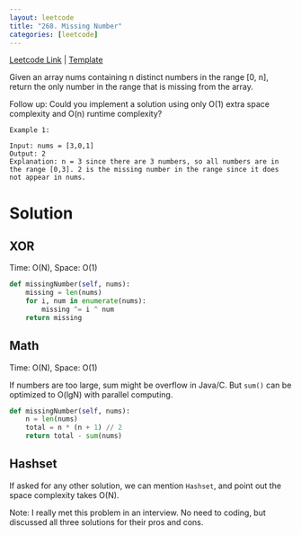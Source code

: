 ```yaml
---
layout: leetcode
title: "268. Missing Number" 
categories: [leetcode]
---
```


[Leetcode Link](https://leetcode.com/problems/missing-number/)
| [Template](/template/bit)

Given an array nums containing n distinct numbers in the range [0, n], return the only number in the range that is missing from the array.

Follow up: Could you implement a solution using only O(1) extra space complexity and O(n) runtime complexity?

```
Example 1:

Input: nums = [3,0,1]
Output: 2
Explanation: n = 3 since there are 3 numbers, so all numbers are in the range [0,3]. 2 is the missing number in the range since it does not appear in nums.

```

# Solution

## XOR

Time: O(N), Space: O(1)

```python
def missingNumber(self, nums):
    missing = len(nums)
    for i, num in enumerate(nums):
        missing ^= i ^ num
    return missing
```

## Math

Time: O(N), Space: O(1)

If numbers are too large, sum might be overflow in Java/C. 
But `sum()` can be optimized to O(lgN) with parallel computing.

```python
def missingNumber(self, nums):
    n = len(nums)
    total = n * (n + 1) // 2
    return total - sum(nums)
```

## Hashset

If asked for any other solution, we can mention `Hashset`, and point out the space complexity takes O(N).

Note: I really met this problem in an interview. No need to coding, but discussed all three solutions for their pros and cons.
